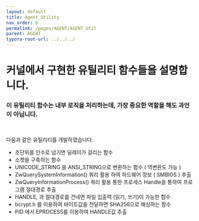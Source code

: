 ```yaml
---
layout: default
title: Agent_Utility
nav_order: 6
permalink: /pages/AGENT/AGENT_Util
parent: AGENT
typora-root-url: ../../../
---
```


# **커널에서 구현한 유틸리티 함수들을 설명합니다.**

### 이 유틸리티 함수는 내부 로직을 처리하는데, 가장 중요한 역할을 해도 과언이 아닙니다.

<br>

다음과 같은 유틸리티를 개발하였습니다. 



- 초단위를 인수로 넘기면 딜레이가 걸리는 함수
- 소켓을 구축하는 함수
- UNICODE_STRING 을 ANSI_STRING으로 변환하는 함수 ( 역변환도 가능 )
- ZwQuerySystemInformation() 쿼리 활용 하여 하드웨어 정보 ( SMBIOS ) 추출
- ZwQueryInformationProcess() 쿼리 활용 통한 프로세스 Handle을 통하여 프로그램 절대경로 추출
- HANDLE, 과 절대경로를 건네면 파일 입출력 (읽기, 쓰기)이 가능한 함수
- bcrypt.h 를 이용하여 바이트값을 전달하면 SHA256으로 해싱하는 함수
- PID 에서 EPROCESS를 이용하여 HANDLE값 추출

